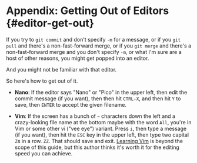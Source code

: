 # Appendix: Getting Out of Editors {#editor-get-out}

If you try to `git commit` and don't specify `-m` for a message, or if
you `git pull` and there's a non-fast-forward merge, or if you `git
merge` and there's a non-fast-forward merge and you don't specify `-m`,
or what I'm sure are a host of other reasons, you might get popped into
an editor.

And you might not be familiar with that editor.

So here's how to get out of it.

* **Nano**: If the editor says "Nano" or "Pico" in the upper left, then
  edit the commit message (if you want), then then hit `CTRL-X`, and
  then hit `Y` to save, then `ENTER` to accept the given filename.

* **Vim**: If the screen has a bunch of `~` characters down the left and
  a crazy-looking file name at the bottom maybe with the word `All`,
  you're in Vim or some other vi ("vee eye") variant. Press `i`, then
  type a message (if you want), then hit the `ESC` key in the upper
  left, then type two capital `Z`s in a row. `ZZ`. That should save and
  exit. [Learning Vim](https://www.openvim.com/) is beyond the scope of
  this guide, but this author thinks it's worth it for the editing speed
  you can achieve.

